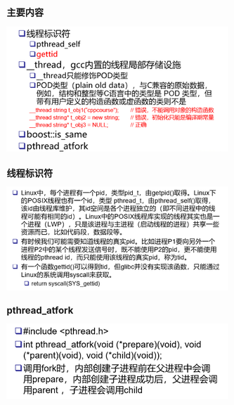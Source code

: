 ## 主要内容
![avatar](./src/6.PNG)

## 线程标识符
![avatar](./src/7.PNG)

## pthread_atfork
![avatar](./src/9.PNG)